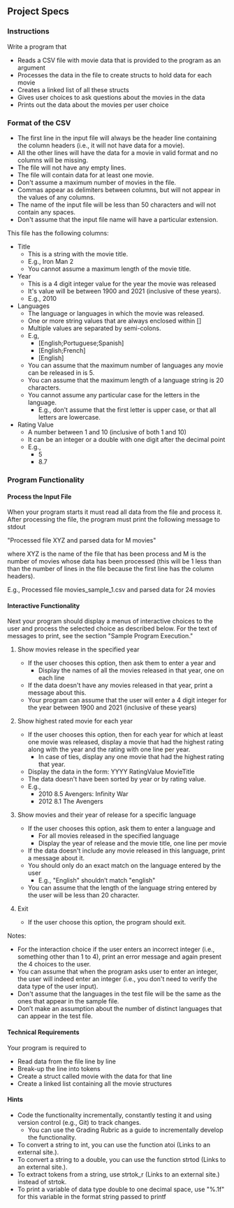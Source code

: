 ## Project Specs

### Instructions
Write a program that
- Reads a CSV file with movie data that is provided to the program as an argument
- Processes the data in the file to create structs to hold data for each movie
- Creates a linked list of all these structs
- Gives user choices to ask questions about the movies in the data
- Prints out the data about the movies per user choice


### Format of the CSV
- The first line in the input file will always be the header line containing the column headers (i.e., it will not have data for a movie).
- All the other lines will have the data for a movie in valid format and no columns will be missing.
- The file will not have any empty lines.
- The file will contain data for at least one movie.
- Don't assume a maximum number of movies in the file.
- Commas appear as delimiters between columns, but will not appear in the values of any columns.
- The name of the input file will be less than 50 characters and will not contain any spaces.
- Don't assume that the input file name will have a particular extension.

This file has the following columns:
- Title
    - This is a string with the movie title. 
    - E.g., Iron Man 2
    - You cannot assume a maximum length of the movie title.
- Year
    - This is a 4 digit integer value for the year the movie was released
    - It's value will be between 1900 and 2021 (inclusive of these years).
    - E.g., 2010
- Languages
    - The language or languages in which the movie was released.
    - One or more string values that are always enclosed within []
    - Multiple values are separated by semi-colons.
    - E.g,
        - [English;Portuguese;Spanish]
        - [English;French]
        - [English]
    - You can assume that the maximum number of languages any movie can be released in is 5.
    - You can assume that the maximum length of a language string is 20 characters.
    - You cannot assume any particular case for the letters in the language.
        - E.g., don't assume that the first letter is upper case, or that all letters are lowercase.
- Rating Value
    - A number between 1 and 10 (inclusive of both 1 and 10)
    - It can be an integer or a double with one digit after the decimal point
    - E.g.,
        - 5
        - 8.7

### Program Functionality

#### Process the Input File
When your program starts it must read all data from the file and process it. After processing the file, the program must print the following message to stdout

"Processed file XYZ and parsed data for M movies"

where XYZ is the name of the file that has been process and M is the number of movies whose data has been processed (this will be 1 less than than the number of lines in the file because the first line has the column headers).

E.g., Processed file movies_sample_1.csv and parsed data for 24 movies

#### Interactive Functionality
Next your program should display a menus of interactive choices to the user and process the selected choice as described below. For the text of messages to print, see the section "Sample Program Execution."

1. Show movies release in the specified year
    - If the user chooses this option, then ask them to enter a year and
        - Display the names of all the movies released in that year, one on each line
    - If the data doesn't have any movies released in that year, print a message about this. 
    - Your program can assume that the user will enter a 4 digit integer for the year between 1900 and 2021 (inclusive of these years)

2. Show highest rated movie for each year
    - If the user chooses this option, then for each year for which at least one movie was released, display a movie that had the highest rating along with the year and the rating with one line per year.
        - In case of ties, display any one movie that had the highest rating that year.
    - Display the data in the form: YYYY RatingValue MovieTitle
    - The data doesn't have been sorted by year or by rating value.
    - E.g.,
        - 2010 8.5 Avengers: Infinity War
        - 2012 8.1 The Avengers

3. Show movies and their year of release for a specific language
    - If the user chooses this option, ask them to enter a language and
        - For all movies released in the specified language
        - Display the year of release and the movie title, one line per movie
    - If the data doesn't include any movie released in this language, print a message about it.
    - You should only do an exact match on the language entered by the user
        - E.g., "English" shouldn’t match "english"
    - You can assume that the length of the language string entered by the user will be less than 20 character.

4. Exit
    - If the user choose this option, the program should exit.

Notes:
- For the interaction choice if  the user enters an incorrect integer (i.e., something other than 1 to 4), print an error message and again present the 4 choices to the user. 
- You can assume that when the program asks user to enter an integer, the user will indeed enter an integer (i.e., you don't need to verify the data type of the user input).
- Don't assume that the languages in the test file will be the same as the ones that appear in the sample file.
- Don’t make an assumption about the number of distinct languages that can appear in the test file.

#### Technical Requirements
Your program is required to
- Read data from the file line by line
- Break-up the line into tokens
- Create a struct called movie with the data for that line
- Create a linked list containing all the movie structures

#### Hints
- Code the functionality incrementally, constantly testing it and using version control (e.g., Git) to track changes.
    - You can use the Grading Rubric as a guide to incrementally develop the functionality.
- To convert a string to int, you can use the function atoi (Links to an external site.).
- To convert a string to a double, you can use the function strtod (Links to an external site.).
- To extract tokens from a string, use strtok_r (Links to an external site.) instead of strtok.
- To print a variable of data type double to one decimal space, use "%.1f" for this variable in the format string passed to printf
